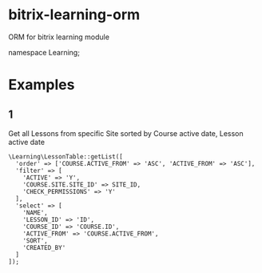 # bitrix-learning-orm
ORM for bitrix learning module

namespace Learning;

# Examples

## 1
Get all Lessons from specific Site sorted by Course active date, Lesson active date
```
\Learning\LessonTable::getList([
  'order' => ['COURSE.ACTIVE_FROM' => 'ASC', 'ACTIVE_FROM' => 'ASC'],
  'filter' => [
    'ACTIVE' => 'Y',
    'COURSE.SITE.SITE_ID' => SITE_ID,
    'CHECK_PERMISSIONS' => 'Y'
  ],
  'select' => [
    'NAME',
    'LESSON_ID' => 'ID',
    'COURSE_ID' => 'COURSE.ID',
    'ACTIVE_FROM' => 'COURSE.ACTIVE_FROM',
    'SORT',
    'CREATED_BY'
  ]
]);
```
